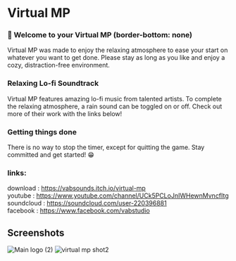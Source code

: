 
# Virtual MP
### 👋 Welcome to your Virtual MP (border-bottom: none)
Virtual MP was made to enjoy the relaxing atmosphere to ease your start on whatever you want to get done. Please stay as long as you like and enjoy a cozy, distraction-free environment.

### Relaxing Lo-fi Soundtrack

Virtual MP features amazing lo-fi music from talented artists. To complete the relaxing atmosphere, a rain sound can be toggled on or off. Check out more of their work with the links below!

### Getting things done

There is no way to stop the timer, except for quitting the game.  Stay committed and get started! 😁

### links:
download : https://vabsounds.itch.io/virtual-mp </br>
youtube  : https://www.youtube.com/channel/UCk5PCLoJnIWHewnMvncfItg </br>
soundcloud : https://soundcloud.com/user-220396881 </br>
facebook : https://www.facebook.com/vabstudio

## Screenshots
![Main logo (2)](https://user-images.githubusercontent.com/46282880/136647288-ea7ab979-135f-4f6e-be22-5edf94d76827.png)
![virtual mp shot2](https://user-images.githubusercontent.com/46282880/136647153-f8a886f3-58e6-43ba-ab6e-8d6291f46120.PNG)
